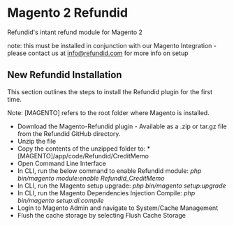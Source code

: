 # Magento 2 Refundid
Refundid's intant refund module for Magento 2

note: this must be installed in conjunction with our Magento Integration - please contact us at info@refundid.com for more info on setup


## New Refundid Installation
This section outlines the steps to install the Refundid plugin for the first time.

Note: [MAGENTO] refers to the root folder where Magento is installed.

- Download the Magento-Refundid plugin - Available as a .zip or tar.gz file from the Refundid GitHub directory. 
- Unzip the file
- Copy the contents of the unzipped folder to: *[MAGENTO]/app/code/Refundid/CreditMemo
- Open Command Line Interface
- In CLI, run the below command to enable Refundid module: *php bin/magento module:enable Refundid_CreditMemo*
- In CLI, run the Magento setup upgrade: *php bin/magento setup:upgrade*
- In CLI, run the Magento Dependencies Injection Compile: *php bin/magento setup:di:compile*
- Login to Magento Admin and navigate to System/Cache Management
- Flush the cache storage by selecting Flush Cache Storage